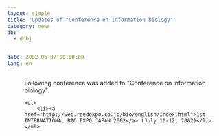 ```yaml
---
layout: simple
title: 'Updates of "Conference on information biology"'
category: news
db:
  - ddbj


date: 2002-06-07T00:00:00
lang: en
---
```


<dd>Following conference was added to "Conference on information biology".

    <ul>
        <li><a href="http://web.reedexpo.co.jp/bio/english/index.html">1st INTERNATIONAL BIO EXPO JAPAN 2002</a> (July 10-12, 2002)</li>
    </ul>
</dd>
